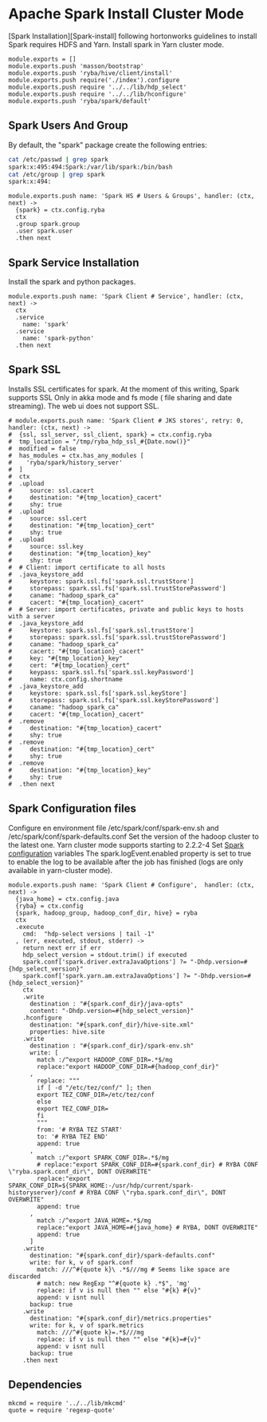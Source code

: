 # Apache Spark Install Cluster Mode

[Spark Installation][Spark-install] following hortonworks guidelines to install
Spark requires HDFS and Yarn. Install spark in Yarn cluster mode.

    module.exports = []
    module.exports.push 'masson/bootstrap'
    module.exports.push 'ryba/hive/client/install'
    module.exports.push require('./index').configure
    module.exports.push require '../../lib/hdp_select'
    module.exports.push require '../../lib/hconfigure'
    module.exports.push 'ryba/spark/default'


## Spark Users And Group

By default, the "spark" package create the following entries:

```bash
cat /etc/passwd | grep spark
spark:x:495:494:Spark:/var/lib/spark:/bin/bash
cat /etc/group | grep spark
spark:x:494:
```

    module.exports.push name: 'Spark HS # Users & Groups', handler: (ctx, next) ->
      {spark} = ctx.config.ryba
      ctx
      .group spark.group
      .user spark.user
      .then next

## Spark Service Installation

Install the spark and python packages.

    module.exports.push name: 'Spark Client # Service', handler: (ctx, next) ->
      ctx
      .service
        name: 'spark'
      .service
        name: 'spark-python'
      .then next

## Spark SSL

Installs SSL certificates for spark. At the moment of this writing, Spark
supports SSL Only in akka mode and fs mode ( file sharing and date streaming).
The web ui does not support SSL.

    # module.exports.push name: 'Spark Client # JKS stores', retry: 0, handler: (ctx, next) ->
    #  {ssl, ssl_server, ssl_client, spark} = ctx.config.ryba
    #  tmp_location = "/tmp/ryba_hdp_ssl_#{Date.now()}"
    #  modified = false
    #  has_modules = ctx.has_any_modules [
    #    'ryba/spark/history_server'
    #  ]
    #  ctx
    #  .upload
    #     source: ssl.cacert
    #     destination: "#{tmp_location}_cacert"
    #     shy: true
    #  .upload
    #     source: ssl.cert
    #     destination: "#{tmp_location}_cert"
    #     shy: true
    #  .upload
    #     source: ssl.key
    #     destination: "#{tmp_location}_key"
    #     shy: true
    #  # Client: import certificate to all hosts
    #  .java_keystore_add
    #     keystore: spark.ssl.fs['spark.ssl.trustStore']
    #     storepass: spark.ssl.fs['spark.ssl.trustStorePassword']
    #     caname: "hadoop_spark_ca"
    #     cacert: "#{tmp_location}_cacert"
    #  # Server: import certificates, private and public keys to hosts with a server
    #  .java_keystore_add
    #     keystore: spark.ssl.fs['spark.ssl.trustStore']
    #     storepass: spark.ssl.fs['spark.ssl.trustStorePassword']
    #     caname: "hadoop_spark_ca"
    #     cacert: "#{tmp_location}_cacert"
    #     key: "#{tmp_location}_key"
    #     cert: "#{tmp_location}_cert"
    #     keypass: spark.ssl.fs['spark.ssl.keyPassword']
    #     name: ctx.config.shortname
    #  .java_keystore_add
    #     keystore: spark.ssl.fs['spark.ssl.keyStore']
    #     storepass: spark.ssl.fs['spark.ssl.keyStorePassword']
    #     caname: "hadoop_spark_ca"
    #     cacert: "#{tmp_location}_cacert"
    #  .remove
    #     destination: "#{tmp_location}_cacert"
    #     shy: true
    #  .remove
    #     destination: "#{tmp_location}_cert"
    #     shy: true
    #  .remove
    #     destination: "#{tmp_location}_key"
    #     shy: true
    #  .then next

## Spark Configuration files

Configure en environment file /etc/spark/conf/spark-env.sh and /etc/spark/conf/spark-defaults.conf
Set the version of the hadoop cluster to the latest one. Yarn cluster mode supports starting to 2.2.2-4
Set [Spark configuration][spark-conf] variables
The spark.logEvent.enabled property is set to true to enable the log to be available after the job
has finished (logs are only available in yarn-cluster mode). 

    module.exports.push name: 'Spark Client # Configure',  handler: (ctx, next) ->
      {java_home} = ctx.config.java
      {ryba} = ctx.config
      {spark, hadoop_group, hadoop_conf_dir, hive} = ryba
      ctx
      .execute
        cmd:  "hdp-select versions | tail -1"
      , (err, executed, stdout, stderr) ->
        return next err if err
        hdp_select_version = stdout.trim() if executed
        spark.conf['spark.driver.extraJavaOptions'] ?= "-Dhdp.version=#{hdp_select_version}"
        spark.conf['spark.yarn.am.extraJavaOptions'] ?= "-Dhdp.version=#{hdp_select_version}"
        ctx
        .write
          destination : "#{spark.conf_dir}/java-opts"
          content: "-Dhdp.version=#{hdp_select_version}"
        .hconfigure
          destination: "#{spark.conf_dir}/hive-site.xml"
          properties: hive.site
        .write
          destination : "#{spark.conf_dir}/spark-env.sh"
          write: [
            match :/^export HADOOP_CONF_DIR=.*$/mg
            replace:"export HADOOP_CONF_DIR=#{hadoop_conf_dir}"
          ,
            replace: """
            if [ -d "/etc/tez/conf/" ]; then
            export TEZ_CONF_DIR=/etc/tez/conf
            else
            export TEZ_CONF_DIR=
            fi
            """
            from: '# RYBA TEZ START'
            to: '# RYBA TEZ END'
            append: true
          ,
            match :/^export SPARK_CONF_DIR=.*$/mg
            # replace:"export SPARK_CONF_DIR=#{spark.conf_dir} # RYBA CONF \"ryba.spark.conf_dir\", DONT OVERWRITE"
            replace:"export SPARK_CONF_DIR=${SPARK_HOME:-/usr/hdp/current/spark-historyserver}/conf # RYBA CONF \"ryba.spark.conf_dir\", DONT OVERWRITE"
            append: true
          ,
            match :/^export JAVA_HOME=.*$/mg
            replace:"export JAVA_HOME=#{java_home} # RYBA, DONT OVERWRITE"
            append: true
          ]
        .write
          destination: "#{spark.conf_dir}/spark-defaults.conf"
          write: for k, v of spark.conf
            match: ///^#{quote k}\ .*$///mg # Seems like space are discarded
            # match: new RegExp "^#{quote k} .*$", 'mg'
            replace: if v is null then "" else "#{k} #{v}"
            append: v isnt null
          backup: true
        .write
          destination: "#{spark.conf_dir}/metrics.properties"
          write: for k, v of spark.metrics
            match: ///^#{quote k}=.*$///mg
            replace: if v is null then "" else "#{k}=#{v}"
            append: v isnt null
          backup: true
        .then next

## Dependencies

    mkcmd = require '../../lib/mkcmd'
    quote = require 'regexp-quote'

[spark-conf]:https://spark.apache.org/docs/latest/configuration.html
